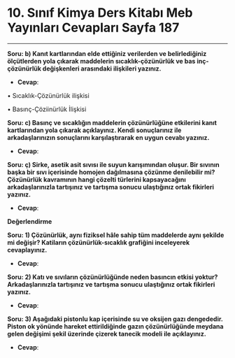 # 10. Sınıf Kimya Ders Kitabı Meb Yayınları Cevapları Sayfa 187

---

**Soru: b) Kanıt kartlarından elde ettiğiniz verilerden ve belirlediğiniz ölçütlerden yola çıkarak maddelerin sıcaklık-çözünürlük ve bas inç-çözünürlük değişkenleri arasındaki ilişkileri yazınız.**

-   **Cevap**:

• Sıcaklık-Çözünürlük ilişkisi

 • Basınç-Çöziinürlük İlişkisi

**Soru: c) Basınç ve sıcaklığın maddelerin çözünürlüğüne etkilerini kanıt kartlarından yola çıkarak açıklayınız. Kendi sonuçlarınız ile arkadaşlarınızın sonuçlarını karşılaştırarak en uygun cevabı yazınız.**

-   **Cevap**:

**Soru: ç) Sirke, asetik asit sıvısı ile suyun karışımından oluşur. Bir sıvının başka bir sıvı içerisinde homojen dağılmasına çözünme denilebilir mi? Çözünürlük kavramının hangi çözelti türlerini kapsayacağını arkadaşlarınızla tartışınız ve tartışma sonucu ulaştığınız ortak fikirleri yazınız.**

-   **Cevap**:

**Değerlendirme**

**Soru: 1) Çözünürlük, aynı fiziksel hâle sahip tüm maddelerde aynı şekilde mi değişir? Katiların çözünürlük-sıcaklık grafiğini inceleyerek cevaplayınız.**

-   **Cevap**:

**Soru: 2) Katı ve sıvıların çözünürlüğünde neden basıncın etkisi yoktur? Arkadaşlarınızla tartışınız ve tartışma sonucu ulaştığınız ortak fikirleri yazınız.**

-   **Cevap**:

**Soru: 3) Aşağıdaki pistonlu kap içerisinde su ve oksijen gazı dengededir. Piston ok yönünde hareket ettirildiğinde gazın çözünürlüğünde meydana gelen değişimi şekil üzerinde çizerek tanecik modeli ile açıklayınız.**

-   **Cevap**: